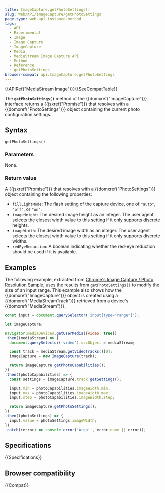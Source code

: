 ```yaml
---
title: ImageCapture.getPhotoSettings()
slug: Web/API/ImageCapture/getPhotoSettings
page-type: web-api-instance-method
tags:
  - API
  - Experimental
  - Image
  - Image Capture
  - ImageCapture
  - Media
  - MediaStream Image Capture API
  - Method
  - Reference
  - getPhotoSettings
browser-compat: api.ImageCapture.getPhotoSettings
---
```


{{APIRef("MediaStream Image")}}{{SeeCompatTable}}

The **`getPhotoSettings()`** method of
the {{domxref("ImageCapture")}} interface returns a {{jsxref("Promise")}} that
resolves with a {{domxref("PhotoSettings")}} object containing the current photo
configuration settings.

## Syntax

```js-nolint
getPhotoSettings()
```

### Parameters

None.

### Return value

A {{jsxref("Promise")}} that resolves with a {{domxref("PhotoSettings")}} object
containing the following properties:

- `fillLightMode`: The flash setting of the capture device, one of
  `"auto"`, `"off"`, or `"on"`.
- `imageHeight`: The desired image height as an integer. The user agent
  selects the closest width value to this setting if it only supports discrete heights.
- `imageWidth`: The desired image width as an integer. The user agent
  selects the closest width value to this setting if it only supports discrete widths.
- `redEyeReduction`: A boolean indicating whether the red-eye reduction
  should be used if it is available.

## Examples

The following example, extracted from [Chrome's Image Capture / Photo Resolution Sample](https://googlechrome.github.io/samples/image-capture/photo-resolution.html), uses the results from
`getPhotoSettings()` to modify the size of an input range. This example also
shows how the {{domxref("ImageCapture")}} object is created using a
{{domxref("MediaStreamTrack")}} retrieved from a device's {{domxref("MediaStream")}}.

```js
const input = document.querySelector('input[type="range"]');

let imageCapture;

navigator.mediaDevices.getUserMedia({video: true})
.then((mediaStream) => {
  document.querySelector('video').srcObject = mediaStream;

  const track = mediaStream.getVideoTracks()[0];
  imageCapture = new ImageCapture(track);

  return imageCapture.getPhotoCapabilities();
})
.then((photoCapabilities) => {
  const settings = imageCapture.track.getSettings();

  input.min = photoCapabilities.imageWidth.min;
  input.max = photoCapabilities.imageWidth.max;
  input.step = photoCapabilities.imageWidth.step;

  return imageCapture.getPhotoSettings();
})
.then((photoSettings) => {
  input.value = photoSettings.imageWidth;
})
.catch((error) => console.error('Argh!', error.name || error));
```

## Specifications

{{Specifications}}

## Browser compatibility

{{Compat}}
